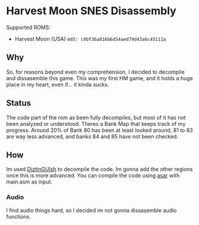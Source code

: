 # Harvest Moon SNES Disassembly

Supported ROMS:

* Harvest Moon (USA) `md5: c9bf36a816b6d54aed79d43a6c45111a`

## Why

So, for reasons beyond even my comprehension, I decided to decompile and dissasemble this game. This was my first HM game, and it holds a huge place in my heart, even if... it kinda sucks.

## Status
The code part of the rom as been fully decompiles, but most of it has not been analyzed or understood. Theres a Bank Map that keeps track of my progress. Around 20% of Bank 80 has been at least looked around, 81 to 83 are way less advanced, and banks 84 and 85 have not been checked.

## How
Im used [DiztinGUIsh](https://github.com/IsoFrieze/DiztinGUIsh) to decompile the code. Im gonna add the other regions once this is more advanced. You can compile the code using [asar](https://github.com/RPGHacker/asar) with main.asm as input.

### Audio
I find audio things hard, so I decided im not gonna dissasemble audio functions.